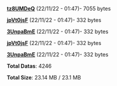 [**tz8UMDeQ**](/data/tz8UMDeQ.txt) (22/11/22 - 01:47)- 7055 bytes

[**jpVt0jsF**](/data/jpVt0jsF.txt) (22/11/22 - 01:47)- 332 bytes

[**3UnpaBmE**](/data/3UnpaBmE.txt) (22/11/22 - 01:47)- 332 bytes

[**jpVt0jsF**](/data/jpVt0jsF.txt) (22/11/22 - 01:47)- 332 bytes

[**3UnpaBmE**](/data/3UnpaBmE.txt) (22/11/22 - 01:47)- 332 bytes

**Total Datas**: 4246

**Total Size**: 23.14 MB / 23.1 MB